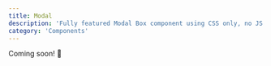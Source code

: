 ```yaml
---
title: Modal
description: 'Fully featured Modal Box component using CSS only, no JS at all'
category: 'Components'
---
```


<d-alert type="success">

Coming soon! 🚀

</d-alert>
